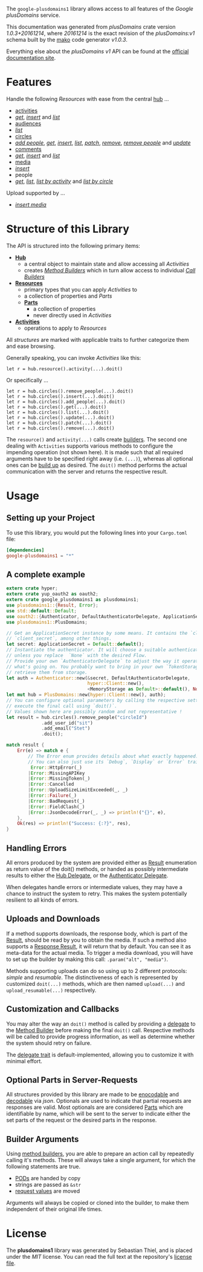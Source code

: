 <!---
DO NOT EDIT !
This file was generated automatically from 'src/mako/api/README.md.mako'
DO NOT EDIT !
-->
The `google-plusdomains1` library allows access to all features of the *Google plusDomains* service.

This documentation was generated from *plusDomains* crate version *1.0.3+20161214*, where *20161214* is the exact revision of the *plusDomains:v1* schema built by the [mako](http://www.makotemplates.org/) code generator *v1.0.3*.

Everything else about the *plusDomains* *v1* API can be found at the
[official documentation site](https://developers.google.com/+/domains/).
# Features

Handle the following *Resources* with ease from the central [hub](https://docs.rs/google-plusdomains1/1.0.3+20161214/google_plusdomains1/struct.PlusDomains.html) ... 

* [activities](https://docs.rs/google-plusdomains1/1.0.3+20161214/google_plusdomains1/struct.Activity.html)
 * [*get*](https://docs.rs/google-plusdomains1/1.0.3+20161214/google_plusdomains1/struct.ActivityGetCall.html), [*insert*](https://docs.rs/google-plusdomains1/1.0.3+20161214/google_plusdomains1/struct.ActivityInsertCall.html) and [*list*](https://docs.rs/google-plusdomains1/1.0.3+20161214/google_plusdomains1/struct.ActivityListCall.html)
* [audiences](https://docs.rs/google-plusdomains1/1.0.3+20161214/google_plusdomains1/struct.Audience.html)
 * [*list*](https://docs.rs/google-plusdomains1/1.0.3+20161214/google_plusdomains1/struct.AudienceListCall.html)
* [circles](https://docs.rs/google-plusdomains1/1.0.3+20161214/google_plusdomains1/struct.Circle.html)
 * [*add people*](https://docs.rs/google-plusdomains1/1.0.3+20161214/google_plusdomains1/struct.CircleAddPeopleCall.html), [*get*](https://docs.rs/google-plusdomains1/1.0.3+20161214/google_plusdomains1/struct.CircleGetCall.html), [*insert*](https://docs.rs/google-plusdomains1/1.0.3+20161214/google_plusdomains1/struct.CircleInsertCall.html), [*list*](https://docs.rs/google-plusdomains1/1.0.3+20161214/google_plusdomains1/struct.CircleListCall.html), [*patch*](https://docs.rs/google-plusdomains1/1.0.3+20161214/google_plusdomains1/struct.CirclePatchCall.html), [*remove*](https://docs.rs/google-plusdomains1/1.0.3+20161214/google_plusdomains1/struct.CircleRemoveCall.html), [*remove people*](https://docs.rs/google-plusdomains1/1.0.3+20161214/google_plusdomains1/struct.CircleRemovePeopleCall.html) and [*update*](https://docs.rs/google-plusdomains1/1.0.3+20161214/google_plusdomains1/struct.CircleUpdateCall.html)
* [comments](https://docs.rs/google-plusdomains1/1.0.3+20161214/google_plusdomains1/struct.Comment.html)
 * [*get*](https://docs.rs/google-plusdomains1/1.0.3+20161214/google_plusdomains1/struct.CommentGetCall.html), [*insert*](https://docs.rs/google-plusdomains1/1.0.3+20161214/google_plusdomains1/struct.CommentInsertCall.html) and [*list*](https://docs.rs/google-plusdomains1/1.0.3+20161214/google_plusdomains1/struct.CommentListCall.html)
* [media](https://docs.rs/google-plusdomains1/1.0.3+20161214/google_plusdomains1/struct.Media.html)
 * [*insert*](https://docs.rs/google-plusdomains1/1.0.3+20161214/google_plusdomains1/struct.MediaInsertCall.html)
* people
 * [*get*](https://docs.rs/google-plusdomains1/1.0.3+20161214/google_plusdomains1/struct.PeopleGetCall.html), [*list*](https://docs.rs/google-plusdomains1/1.0.3+20161214/google_plusdomains1/struct.PeopleListCall.html), [*list by activity*](https://docs.rs/google-plusdomains1/1.0.3+20161214/google_plusdomains1/struct.PeopleListByActivityCall.html) and [*list by circle*](https://docs.rs/google-plusdomains1/1.0.3+20161214/google_plusdomains1/struct.PeopleListByCircleCall.html)


Upload supported by ...

* [*insert media*](https://docs.rs/google-plusdomains1/1.0.3+20161214/google_plusdomains1/struct.MediaInsertCall.html)



# Structure of this Library

The API is structured into the following primary items:

* **[Hub](https://docs.rs/google-plusdomains1/1.0.3+20161214/google_plusdomains1/struct.PlusDomains.html)**
    * a central object to maintain state and allow accessing all *Activities*
    * creates [*Method Builders*](https://docs.rs/google-plusdomains1/1.0.3+20161214/google_plusdomains1/trait.MethodsBuilder.html) which in turn
      allow access to individual [*Call Builders*](https://docs.rs/google-plusdomains1/1.0.3+20161214/google_plusdomains1/trait.CallBuilder.html)
* **[Resources](https://docs.rs/google-plusdomains1/1.0.3+20161214/google_plusdomains1/trait.Resource.html)**
    * primary types that you can apply *Activities* to
    * a collection of properties and *Parts*
    * **[Parts](https://docs.rs/google-plusdomains1/1.0.3+20161214/google_plusdomains1/trait.Part.html)**
        * a collection of properties
        * never directly used in *Activities*
* **[Activities](https://docs.rs/google-plusdomains1/1.0.3+20161214/google_plusdomains1/trait.CallBuilder.html)**
    * operations to apply to *Resources*

All *structures* are marked with applicable traits to further categorize them and ease browsing.

Generally speaking, you can invoke *Activities* like this:

```Rust,ignore
let r = hub.resource().activity(...).doit()
```

Or specifically ...

```ignore
let r = hub.circles().remove_people(...).doit()
let r = hub.circles().insert(...).doit()
let r = hub.circles().add_people(...).doit()
let r = hub.circles().get(...).doit()
let r = hub.circles().list(...).doit()
let r = hub.circles().update(...).doit()
let r = hub.circles().patch(...).doit()
let r = hub.circles().remove(...).doit()
```

The `resource()` and `activity(...)` calls create [builders][builder-pattern]. The second one dealing with `Activities` 
supports various methods to configure the impending operation (not shown here). It is made such that all required arguments have to be 
specified right away (i.e. `(...)`), whereas all optional ones can be [build up][builder-pattern] as desired.
The `doit()` method performs the actual communication with the server and returns the respective result.

# Usage

## Setting up your Project

To use this library, you would put the following lines into your `Cargo.toml` file:

```toml
[dependencies]
google-plusdomains1 = "*"
```

## A complete example

```Rust
extern crate hyper;
extern crate yup_oauth2 as oauth2;
extern crate google_plusdomains1 as plusdomains1;
use plusdomains1::{Result, Error};
use std::default::Default;
use oauth2::{Authenticator, DefaultAuthenticatorDelegate, ApplicationSecret, MemoryStorage};
use plusdomains1::PlusDomains;

// Get an ApplicationSecret instance by some means. It contains the `client_id` and 
// `client_secret`, among other things.
let secret: ApplicationSecret = Default::default();
// Instantiate the authenticator. It will choose a suitable authentication flow for you, 
// unless you replace  `None` with the desired Flow.
// Provide your own `AuthenticatorDelegate` to adjust the way it operates and get feedback about 
// what's going on. You probably want to bring in your own `TokenStorage` to persist tokens and
// retrieve them from storage.
let auth = Authenticator::new(&secret, DefaultAuthenticatorDelegate,
                              hyper::Client::new(),
                              <MemoryStorage as Default>::default(), None);
let mut hub = PlusDomains::new(hyper::Client::new(), auth);
// You can configure optional parameters by calling the respective setters at will, and
// execute the final call using `doit()`.
// Values shown here are possibly random and not representative !
let result = hub.circles().remove_people("circleId")
             .add_user_id("sit")
             .add_email("Stet")
             .doit();

match result {
    Err(e) => match e {
        // The Error enum provides details about what exactly happened.
        // You can also just use its `Debug`, `Display` or `Error` traits
         Error::HttpError(_)
        |Error::MissingAPIKey
        |Error::MissingToken(_)
        |Error::Cancelled
        |Error::UploadSizeLimitExceeded(_, _)
        |Error::Failure(_)
        |Error::BadRequest(_)
        |Error::FieldClash(_)
        |Error::JsonDecodeError(_, _) => println!("{}", e),
    },
    Ok(res) => println!("Success: {:?}", res),
}

```
## Handling Errors

All errors produced by the system are provided either as [Result](https://docs.rs/google-plusdomains1/1.0.3+20161214/google_plusdomains1/enum.Result.html) enumeration as return value of 
the doit() methods, or handed as possibly intermediate results to either the 
[Hub Delegate](https://docs.rs/google-plusdomains1/1.0.3+20161214/google_plusdomains1/trait.Delegate.html), or the [Authenticator Delegate](https://docs.rs/yup-oauth2/*/yup_oauth2/trait.AuthenticatorDelegate.html).

When delegates handle errors or intermediate values, they may have a chance to instruct the system to retry. This 
makes the system potentially resilient to all kinds of errors.

## Uploads and Downloads
If a method supports downloads, the response body, which is part of the [Result](https://docs.rs/google-plusdomains1/1.0.3+20161214/google_plusdomains1/enum.Result.html), should be
read by you to obtain the media.
If such a method also supports a [Response Result](https://docs.rs/google-plusdomains1/1.0.3+20161214/google_plusdomains1/trait.ResponseResult.html), it will return that by default.
You can see it as meta-data for the actual media. To trigger a media download, you will have to set up the builder by making
this call: `.param("alt", "media")`.

Methods supporting uploads can do so using up to 2 different protocols: 
*simple* and *resumable*. The distinctiveness of each is represented by customized 
`doit(...)` methods, which are then named `upload(...)` and `upload_resumable(...)` respectively.

## Customization and Callbacks

You may alter the way an `doit()` method is called by providing a [delegate](https://docs.rs/google-plusdomains1/1.0.3+20161214/google_plusdomains1/trait.Delegate.html) to the 
[Method Builder](https://docs.rs/google-plusdomains1/1.0.3+20161214/google_plusdomains1/trait.CallBuilder.html) before making the final `doit()` call. 
Respective methods will be called to provide progress information, as well as determine whether the system should 
retry on failure.

The [delegate trait](https://docs.rs/google-plusdomains1/1.0.3+20161214/google_plusdomains1/trait.Delegate.html) is default-implemented, allowing you to customize it with minimal effort.

## Optional Parts in Server-Requests

All structures provided by this library are made to be [enocodable](https://docs.rs/google-plusdomains1/1.0.3+20161214/google_plusdomains1/trait.RequestValue.html) and 
[decodable](https://docs.rs/google-plusdomains1/1.0.3+20161214/google_plusdomains1/trait.ResponseResult.html) via *json*. Optionals are used to indicate that partial requests are responses 
are valid.
Most optionals are are considered [Parts](https://docs.rs/google-plusdomains1/1.0.3+20161214/google_plusdomains1/trait.Part.html) which are identifiable by name, which will be sent to 
the server to indicate either the set parts of the request or the desired parts in the response.

## Builder Arguments

Using [method builders](https://docs.rs/google-plusdomains1/1.0.3+20161214/google_plusdomains1/trait.CallBuilder.html), you are able to prepare an action call by repeatedly calling it's methods.
These will always take a single argument, for which the following statements are true.

* [PODs][wiki-pod] are handed by copy
* strings are passed as `&str`
* [request values](https://docs.rs/google-plusdomains1/1.0.3+20161214/google_plusdomains1/trait.RequestValue.html) are moved

Arguments will always be copied or cloned into the builder, to make them independent of their original life times.

[wiki-pod]: http://en.wikipedia.org/wiki/Plain_old_data_structure
[builder-pattern]: http://en.wikipedia.org/wiki/Builder_pattern
[google-go-api]: https://github.com/google/google-api-go-client

# License
The **plusdomains1** library was generated by Sebastian Thiel, and is placed 
under the *MIT* license.
You can read the full text at the repository's [license file][repo-license].

[repo-license]: https://github.com/Byron/google-apis-rsblob/master/LICENSE.md
